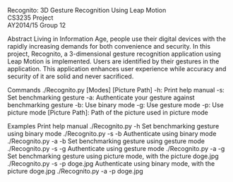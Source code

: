 Recognito: 3D Gesture Recognition Using Leap Motion  
CS3235 Project  
AY2014/15 Group 12  

Abstract 
Living in Information Age, people use their digital devices with the rapidly increasing demands for both convenience and security. In this project, Recognito, a 3-dimensional gesture recognition application using Leap Motion is implemented. Users are identified by their gestures in the application. This application enhances user experience while accuracy and security of it are solid and never sacrificed.

Commands
./Recognito.py [Modes] [Picture Path]
-h: Print help manual
-s: Set benchmarking gesture
-a: Authenticate your gesture against benchmarking gesture
-b: Use binary mode
-g: Use gesture mode
-p: Use picture mode
[Picture Path]: Path of the picture used in picture mode

Examples
Print help manual
./Recognito.py -h
Set benchmarking gesture using binary mode
./Recognito.py -s -b
Authenticate using binary mode
./Recognito.py -a -b
Set benchmarking gesture using gesture mode
./Recognito.py -s -g
Authenticate using gesture mode
./Recognito.py -a -g
Set benchmarking gesture using picture mode, with the picture doge.jpg
./Recognito.py -s -p doge.jpg
Authenticate using binary mode, with the picture doge.jpg
./Recognito.py -a -p doge.jpg
